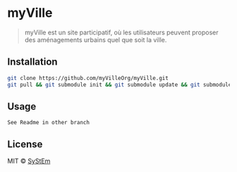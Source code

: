 # myVille
> myVille est un site participatif, où les utilisateurs peuvent proposer des aménagements urbains quel que soit la ville.

## Installation

```sh
git clone https://github.com/myVilleOrg/myVille.git
git pull && git submodule init && git submodule update && git submodule status

```

## Usage

```
See Readme in other branch

```

## License

MIT © [SyStEm]()
